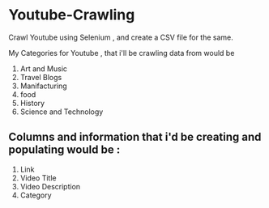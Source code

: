 # Youtube-Crawling
Crawl Youtube using Selenium , and create a CSV file for the same.

My Categories for Youtube , that i'll be crawling data from would be
1. Art and Music
2. Travel Blogs
3. Manifacturing
4. food
5. History
6. Science and Technology

## Columns and information that i'd be creating and populating would be :
1. Link
2. Video Title
3. Video Description
4. Category

